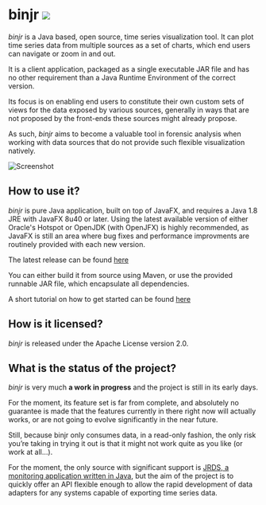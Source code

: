 # binjr ![](https://travis-ci.org/fthevenet/binjr.svg?branch=master)

*binjr* is a Java based, open source, time series visualization tool. It can plot time series data from multiple sources as a set of charts, which end users can navigate or zoom in and out.

It is a client application, packaged as a single executable JAR file and has no other requirement than a Java Runtime Environment of the correct version.

Its focus is on enabling end users to constitute their own custom sets of views for the data exposed by various sources, generally in ways that are not proposed by the front-ends these sources might already propose. 

As such, *binjr* aims to become a valuable tool in forensic analysis when working with data sources that do not provide such flexible visualization natively.

![Screenshot](http://www.binjr.eu/assets/images/screenshot01.png)

## How to use it?

*binjr* is pure Java application, built on top of JavaFX, and requires a Java 1.8 JRE with JavaFX 8u40 or later.
Using the latest available version of either Oracle's Hotspot or OpenJDK (with OpenJFX) is highly recommended, as JavaFX is still an area where bug fixes and performance improvments are routinely provided with each new version.

The latest release can be found [here](https://github.com/fthevenet/binjr/releases/latest) 

You can either build it from source using Maven, or use the provided runnable JAR file, which encapsulate all dependencies.

A short tutorial on how to get started can be found [here](https://github.com/fthevenet/binjr/wiki/Getting-started)

## How is it licensed?

*binjr* is released under the Apache License version 2.0.

## What is the status of the project?

*binjr* is very much **a work in progress** and the project is still in its early days.

For the moment, its feature set is far from complete, and absolutely no guarantee is made that the features currently in there right now will actually works, or are not going to evolve significantly in the near future.

Still, because binjr only consumes data, in a read-only fashion, the only risk you’re taking in trying it out is that it might not work quite as you like (or work at all…).

For the moment, the only source with significant support is [JRDS, a monitoring application written in Java](http://jrds.fr/), but the aim of the project is to quickly offer an API flexible enough to allow the rapid development of data adapters for any systems capable of exporting time series data.



